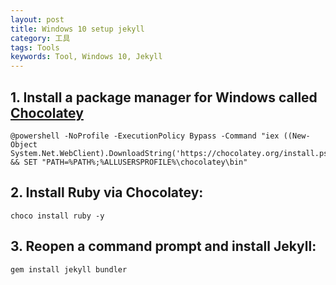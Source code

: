 ```yaml
---
layout: post
title: Windows 10 setup jekyll
category: 工具
tags: Tools
keywords: Tool, Windows 10, Jekyll
---
```


## 1. Install a package manager for Windows called [Chocolatey](https://chocolatey.org/install)
```
@powershell -NoProfile -ExecutionPolicy Bypass -Command "iex ((New-Object System.Net.WebClient).DownloadString('https://chocolatey.org/install.ps1'))" && SET "PATH=%PATH%;%ALLUSERSPROFILE%\chocolatey\bin"
```
## 2. Install Ruby via Chocolatey: 
```
choco install ruby -y
````
## 3. Reopen a command prompt and install Jekyll: 
```
gem install jekyll bundler
```
